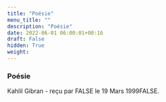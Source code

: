 ```yaml
---
title: "Poésie"
menu_title: ""
description: "Poésie"
date: 2022-06-01 06:00:01+00:16
draft: False
hidden: True
weight:
---
```

### Poésie

Kahlil Gibran - reçu par FALSE le 19 Mars 1999FALSE.



